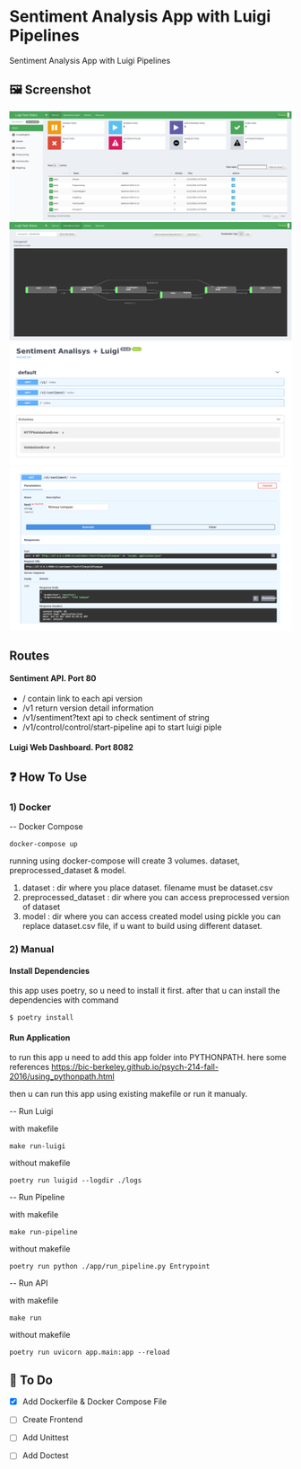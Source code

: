 # Sentiment Analysis App with Luigi Pipelines
Sentiment Analysis App with Luigi Pipelines

## 🖼️ **Screenshot**

![](/screenshot/luigi-dashboard.png)
![](/screenshot/luigi-depgraph.png)
![](/screenshot/openapi-docs.png)
![](/screenshot/api.png)


## Routes


#### Sentiment API. Port 80

- / contain link to each api version
- /v1 return version detail information
- /v1/sentiment?text api to check sentiment of string
- /v1/control/control/start-pipeline api to start luigi piple

#### Luigi Web Dashboard. Port 8082


## ❓ **How To Use**


### 1) Docker

-- Docker Compose

    docker-compose up

running using docker-compose will create 3 volumes. dataset, preprocessed_dataset & model.
1) dataset : dir where you place dataset. filename must be dataset.csv
2) preprocessed_dataset : dir where you can access preprocessed version of dataset
3) model : dir where you can access created model using pickle
you can replace dataset.csv file, if u want to build using different dataset.

### 2) Manual

#### Install Dependencies

this app uses poetry, so u need to install it first. after that u can install the dependencies with command

    $ poetry install


#### Run Application

to run this app u need to add this app folder into PYTHONPATH. here some references https://bic-berkeley.github.io/psych-214-fall-2016/using_pythonpath.html

then u can run this app using existing makefile or run it manualy.

-- Run Luigi

with makefile

    make run-luigi

without makefile

    poetry run luigid --logdir ./logs

-- Run Pipeline

with makefile

    make run-pipeline

without makefile

    poetry run python ./app/run_pipeline.py Entrypoint

-- Run API

with makefile

    make run

without makefile

    poetry run uvicorn app.main:app --reload

## 📔 **To Do**

- [x] Add Dockerfile & Docker Compose File
- [ ] Create Frontend
- [ ] Add Unittest
- [ ] Add Doctest

